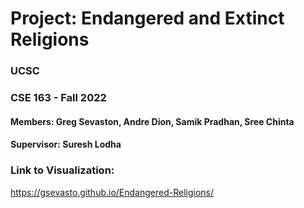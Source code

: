 # Project: Endangered and Extinct Religions

### UCSC

### CSE 163 - Fall 2022

#### Members: Greg Sevaston, Andre Dion, Samik Pradhan, Sree Chinta

#### Supervisor: Suresh Lodha


### Link to Visualization:

https://gsevasto.github.io/Endangered-Religions/
